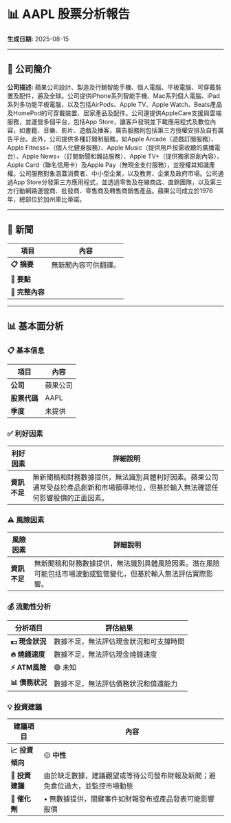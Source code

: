 # 📊 AAPL 股票分析報告

**生成日期:** 2025-08-15

---

## 🏢 公司簡介

**公司描述:** 蘋果公司設計、製造及行銷智能手機、個人電腦、平板電腦、可穿戴裝置及配件，遍及全球。公司提供iPhone系列智能手機、Mac系列個人電腦、iPad系列多功能平板電腦，以及包括AirPods、Apple TV、Apple Watch、Beats產品及HomePod的可穿戴裝置、居家產品及配件。公司還提供AppleCare支援與雲端服務，並運營多個平台，包括App Store，讓客戶發現並下載應用程式及數位內容，如書籍、音樂、影片、遊戲及播客，廣告服務則包括第三方授權安排及自有廣告平台。此外，公司提供多種訂閱制服務，如Apple Arcade（遊戲訂閱服務）、Apple Fitness+（個人化健身服務）、Apple Music（提供用戶按需收聽的廣播電台）、Apple News+（訂閱新聞和雜誌服務）、Apple TV+（提供獨家原創內容）、Apple Card（聯名信用卡）及Apple Pay（無現金支付服務），並授權其知識產權。公司服務對象涵蓋消費者、中小型企業，以及教育、企業及政府市場。公司通過App Store分發第三方應用程式，並透過零售及在線商店、直銷團隊，以及第三方行動網路運營商、批發商、零售商及轉售商銷售產品。蘋果公司成立於1976年，總部位於加州庫比蒂諾。

---

## 📰 新聞

| 項目 | 內容 |
|------|------|
| **📋 摘要** | 無新聞內容可供翻譯。 |
| **🔑 要點** |  |
| **📄 完整內容** |  |

---

## 📊 基本面分析

### 📋 基本信息

| 項目 | 內容 |
|------|------|
| **公司** | 蘋果公司 |
| **股票代碼** | AAPL |
| **季度** | 未提供 |

### ✅ 利好因素

| 利好因素 | 詳細說明 |
|----------|----------|
| **資訊不足** | 無新聞稿和財務數據提供，無法識別具體利好因素。蘋果公司通常受益於產品創新和市場領導地位，但基於輸入無法確認任何影響股價的正面因素。 |

### ⚠️ 風險因素

| 風險因素 | 詳細說明 |
|----------|----------|
| **資訊不足** | 無新聞稿和財務數據提供，無法識別具體風險因素。潛在風險可能包括市場波動或監管變化，但基於輸入無法評估實際影響。 |

### 💰 流動性分析

| 分析項目 | 評估結果 |
|----------|----------|
| **💵 現金狀況** | 數據不足，無法評估現金狀況和可支撐時間 |
| **🔥 燒錢速度** | 數據不足，無法評估現金燒錢速度 |
| **⚡ ATM風險** | 🟢 未知 |
| **📊 債務狀況** | 數據不足，無法評估債務狀況和償還能力 |

### 💡 投資建議

| 建議項目 | 內容 |
|----------|------|
| **📈 投資傾向** | 🟡 **中性** |
| **💭 投資建議** | 由於缺乏數據，建議觀望或等待公司發布財報及新聞；避免倉位過大，並監控市場動態 |
| **🚀 催化劑** | • 無數據提供，關鍵事件如財報發布或產品發表可能影響股價 |

